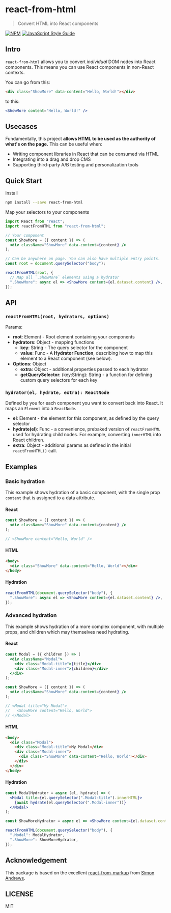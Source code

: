 # react-from-html

> Convert HTML into React components

[![NPM](https://img.shields.io/npm/v/react-from-html.svg)](https://www.npmjs.com/package/react-from-html) [![JavaScript Style Guide](https://img.shields.io/badge/code_style-prettier-brightgreen.svg)](https://prettier.io)

## Intro

`react-from-html` allows you to convert _individual_ DOM nodes into React components. This means you can use React components in non-React contexts.

You can go from this:

```html
<div class="ShowMore" data-content="Hello, World!"></div>
```

to this:

```jsx
<ShowMore content="Hello, World!" />
```

## Usecases

Fundamentally, this project **allows HTML to be used as the authority of what's on the page.** This can be useful when:

* Writing component libraries in React that can be consumed via HTML
* Integrating into a drag and drop CMS
* Supporting third-party A/B testing and personalization tools

## Quick Start

Install

```sh
npm install --save react-from-html
```

Map your selectors to your components

```jsx
import React from "react";
import reactFromHTML from "react-from-html";

// Your component
const ShowMore = ({ content }) => (
  <div className="ShowMore" data-content={content} />
);

// Can be anywhere on page. You can also have multiple entry points.
const root = document.querySelector("body");

reactFromHTML(root, {
  // Map all `.ShowMore` elements using a hydrator
  ".ShowMore": async el => <ShowMore content={el.dataset.content} />,
});
```

## API

### `reactFromHTML(root, hydrators, options)`

Params:

- **root**: Element - Root element containing your components
- **hydrators**: Object - mapping functions
  - **key**: String - The query selector for the component
  - **value**: Func - A **Hydrator Function**, describing how to map this element to a React component (see below).
- **Options**: Object
  - **extra**: Object - additional properties passed to each hydrator
  - **getQuerySelector**: (key:String): String - a function for defining custom query selectors for each key

### `hydrator(el, hydrate, extra): ReactNode`

Defined by you for each component you want to convert back into React. It maps an `Element` into a `ReactNode`.

- **el**: Element - the element for this component, as defined by the query selector
- **hydrate(el)**: Func - a convenience, prebaked version of `reactFromHTML` used for hydrating child nodes. For example, converting `innerHTML` into React children.
- **extra**: Object - additional params as defined in the initial `reactFromHTML()` call.

## Examples

### Basic hydration

This example shows hydration of a basic component, with the single prop `content` that is assigned to a data attribute.

#### React

```jsx
const ShowMore = ({ content }) => (
  <div className="ShowMore" data-content={content} />
);

// <ShowMore content="Hello, World" />
```

#### HTML

```html
<body>
  <div class="ShowMore" data-content="Hello, World"></div>
</body>
```

#### Hydration

```jsx
reactFromHTML(document.querySelector("body"), {
  ".ShowMore": async el => <ShowMore content={el.dataset.content} />,
});
```

### Advanced hydration

This example shows hydration of a more complex component, with multiple props, and children which may themselves need hydrating.

#### React

```jsx
const Modal = ({ children }) => (
  <div className="Modal">
    <div class="Modal-title">{title}</div>
    <div class="Modal-inner">{children}</div>
  </div>
);

const ShowMore = ({ content }) => (
  <div className="ShowMore" data-content={content} />
);

// <Modal title="My Modal">
//   <ShowMore content="Hello, World">
// </Modal>
```

#### HTML

```html
<body>
  <div class="Modal">
    <div class="Modal-title">My Modal</div>
    <div class="Modal-inner">
      <div class="ShowMore" data-content="Hello, World"></div>
    </div>
  </div>
</body>
```

#### Hydration

```jsx
const ModalHydrator = async (el, hydrate) => (
  <Modal title={el.querySelector(".Modal-title").innerHTML}>
    {await hydrate(el.querySelector(".Modal-inner"))}
  </Modal>
);

const ShowMoreHydrator = async el => <ShowMore content={el.dataset.content} />;

reactFromHTML(document.querySelector("body"), {
  ".Modal": ModalHydrator,
  ".ShowMore": ShowMoreHydrator,
});
```

## Acknowledgement

This package is based on the excellent [react-from-markup](https://github.com/simon360/react-from-markup) from [Simon Andrews](https://github.com/simon360).

## LICENSE

MIT
